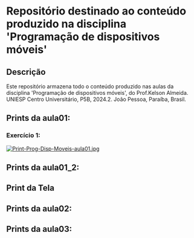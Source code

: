 # Repositório destinado ao conteúdo produzido na disciplina 'Programação de dispositivos móveis'

## Descrição
Este repositório armazena todo o conteúdo produzido nas aulas da disciplina 'Programação de dispositivos móveis', do Prof.Kelson Almeida. UNIESP Centro Universitário, P5B, 2024.2. João Pessoa, Paraíba, Brasil.



## Prints da aula01:
### Exercício 1:
[![Print-Prog-Disp-Moveis-aula01.jpg](https://i.postimg.cc/fbv9rL5Q/Print-Prog-Disp-Moveis-aula01.jpg)](https://github.com/SymoneBCavalcantiC/PrgrmDispositivosMoveis/blob/main/aula01/src/components/Exercicio01.js)

## Prints da aula01_2:


## Print da Tela


## Prints da aula02:


## Prints da aula03:
